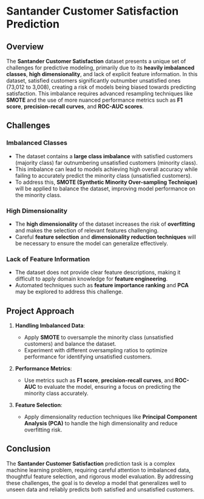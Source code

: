 # Santander Customer Satisfaction Prediction

## Overview

The **Santander Customer Satisfaction** dataset presents a unique set of challenges for predictive modeling, primarily due to its **heavily imbalanced classes**, **high dimensionality**, and lack of explicit feature information. In this dataset, satisfied customers significantly outnumber unsatisfied ones (73,012 to 3,008), creating a risk of models being biased towards predicting satisfaction. This imbalance requires advanced resampling techniques like **SMOTE** and the use of more nuanced performance metrics such as **F1 score**, **precision-recall curves**, and **ROC-AUC scores**.

## Challenges

### Imbalanced Classes

- The dataset contains a **large class imbalance** with satisfied customers (majority class) far outnumbering unsatisfied customers (minority class).
- This imbalance can lead to models achieving high overall accuracy while failing to accurately predict the minority class (unsatisfied customers).
- To address this, **SMOTE (Synthetic Minority Over-sampling Technique)** will be applied to balance the dataset, improving model performance on the minority class.

### High Dimensionality

- The **high dimensionality** of the dataset increases the risk of **overfitting** and makes the selection of relevant features challenging.
- Careful **feature selection** and **dimensionality reduction techniques** will be necessary to ensure the model can generalize effectively.

### Lack of Feature Information

- The dataset does not provide clear feature descriptions, making it difficult to apply domain knowledge for **feature engineering**.
- Automated techniques such as **feature importance ranking** and **PCA** may be explored to address this challenge.

## Project Approach

1. **Handling Imbalanced Data**: 
   - Apply **SMOTE** to oversample the minority class (unsatisfied customers) and balance the dataset.
   - Experiment with different oversampling ratios to optimize performance for identifying unsatisfied customers.

2. **Performance Metrics**: 
   - Use metrics such as **F1 score**, **precision-recall curves**, and **ROC-AUC** to evaluate the model, ensuring a focus on predicting the minority class accurately.

3. **Feature Selection**: 
   - Apply dimensionality reduction techniques like **Principal Component Analysis (PCA)** to handle the high dimensionality and reduce overfitting risk.

## Conclusion

The **Santander Customer Satisfaction** prediction task is a complex machine learning problem, requiring careful attention to imbalanced data, thoughtful feature selection, and rigorous model evaluation. By addressing these challenges, the goal is to develop a model that generalizes well to unseen data and reliably predicts both satisfied and unsatisfied customers.
